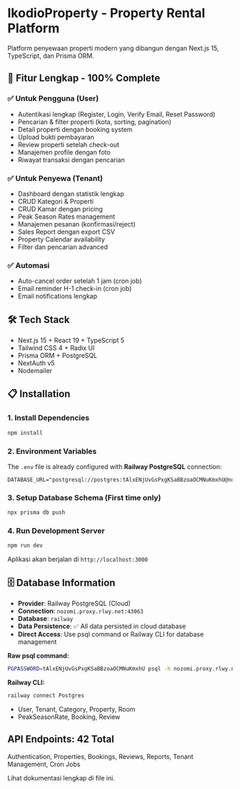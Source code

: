 # IkodioProperty - Property Rental Platform

Platform penyewaan properti modern yang dibangun dengan Next.js 15, TypeScript, dan Prisma ORM.

## 🚀 Fitur Lengkap - 100% Complete

### ✅ Untuk Pengguna (User)
- Autentikasi lengkap (Register, Login, Verify Email, Reset Password)
- Pencarian & filter properti (kota, sorting, pagination)
- Detail properti dengan booking system
- Upload bukti pembayaran
- Review properti setelah check-out
- Manajemen profile dengan foto
- Riwayat transaksi dengan pencarian

### ✅ Untuk Penyewa (Tenant)
- Dashboard dengan statistik lengkap
- CRUD Kategori & Properti
- CRUD Kamar dengan pricing
- Peak Season Rates management
- Manajemen pesanan (konfirmasi/reject)
- Sales Report dengan export CSV
- Property Calendar availability
- Filter dan pencarian advanced

### ✅ Automasi
- Auto-cancel order setelah 1 jam (cron job)
- Email reminder H-1 check-in (cron job)
- Email notifications lengkap

## 🛠️ Tech Stack

- Next.js 15 + React 19 + TypeScript 5
- Tailwind CSS 4 + Radix UI
- Prisma ORM + PostgreSQL
- NextAuth v5
- Nodemailer

## 📋 Installation

### 1. Install Dependencies
```bash
npm install
```

### 2. Environment Variables

The `.env` file is already configured with **Railway PostgreSQL** connection:
```env
DATABASE_URL="postgresql://postgres:tAlxENjUvGsPxgKSaBBzoaOCMNuKmxhU@nozomi.proxy.rlwy.net:43063/railway"
```

### 3. Setup Database Schema (First time only)
```bash
npx prisma db push
```

### 4. Run Development Server
```bash
npm run dev
```

Aplikasi akan berjalan di `http://localhost:3000`

## 🗄️ Database Information

- **Provider**: Railway PostgreSQL (Cloud)
- **Connection**: `nozomi.proxy.rlwy.net:43063`
- **Database**: `railway`
- **Data Persistence**: ✅ All data persisted in cloud database
- **Direct Access**: Use psql command or Railway CLI for database management

**Raw psql command:**
```bash
PGPASSWORD=tAlxENjUvGsPxgKSaBBzoaOCMNuKmxhU psql -h nozomi.proxy.rlwy.net -U postgres -p 43063 -d railway
```

**Railway CLI:**
```bash
railway connect Postgres
```

- User, Tenant, Category, Property, Room
- PeakSeasonRate, Booking, Review

## API Endpoints: 42 Total

Authentication, Properties, Bookings, Reviews, Reports, Tenant Management, Cron Jobs

Lihat dokumentasi lengkap di file ini.
